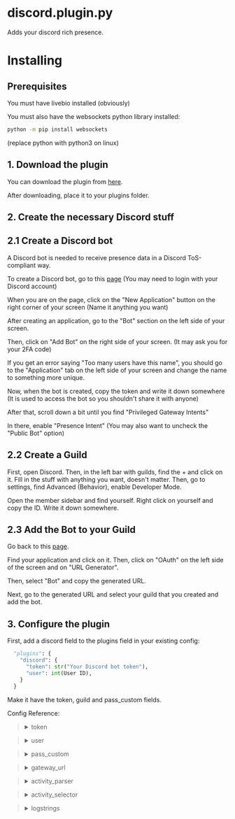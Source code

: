 # discord.plugin.py
Adds your discord rich presence.
# Installing
## Prerequisites
You must have livebio installed (obviously)

You must also have the websockets python library installed:
```bash
python -m pip install websockets
```
(replace python with python3 on linux)
## 1. Download the plugin
You can download the plugin from [here](https://laptopcat.github.io/livebio-plugins/plugins/discord/discord.plugin.py).

After downloading, place it to your plugins folder.

## 2. Create the necessary Discord stuff
## 2.1 Create a Discord bot
A Discord bot is needed to receive presence data in a Discord ToS-compliant way.

To create a Discord bot, go to this [page](https://discord.com/developers/applications) (You may need to login with your Discord account)

When you are on the page, click on the "New Application" button on the right corner of your screen (Name it anything you want)

After creating an application, go to the "Bot" section on the left side of your screen.

Then, click on "Add Bot" on the right side of your screen. (It may ask you for your 2FA code)

If you get an error saying "Too many users have this name", you should go to the "Application" tab on the left side of your screen and change the name to something more unique.

Now, when the bot is created, copy the token and write it down somewhere (It is used to access the bot so you shouldn't share it with anyone)

After that, scroll down a bit until you find "Privileged Gateway Intents"

In there, enable "Presence Intent" (You may also want to uncheck the "Public Bot" option)
## 2.2 Create a Guild
First, open Discord. Then, in the left bar with guilds, find the + and click on it.
Fill in the stuff with anything you want, doesn't matter.
Then, go to settings, find Advanced (Behavior), enable Developer Mode.

Open the member sidebar and find yourself. Right click on yourself and copy the ID. Write it down somewhere.

## 2.3 Add the Bot to your Guild
Go back to this [page](https://discord.com/developers/applications).

Find your application and click on it. Then, click on "OAuth" on the left side of the screen and on "URL Generator".

Then, select "Bot" and copy the generated URL.

Next, go to the generated URL and select your guild that you created and add the bot.
## 3. Configure the plugin
First, add a discord field to the plugins field in your existing config:
```python
  "plugins": {
    "discord": {
      "token": str("Your Discord bot token"),
      "user": int(User ID),
    }
  }
```
Make it have the token, guild and pass_custom fields.

Config Reference:
<blockquote><details><summary>token</summary>
Your discord bot token. (String)
</details>
</blockquote>

<blockquote><details><summary>user</summary>
Your discord user id. (Integer)
</details>
</blockquote>

<blockquote><details><summary>pass_custom</summary>
  <i>Optional</i><br>
Whether your custom status should be used as an activity. Defaults to False (Boolean)
</details>
</blockquote>

<blockquote><details><summary>gateway_url</summary>
 <i>Optional</i><br>
What URL should the plugin connect to. Defaults to wss://gateway.discord.gg/?v=10&encoding=json (String)
</details>
</blockquote>

<blockquote><details><summary>activity_parser</summary>
 <i>Optional</i><br>
A function which parses the activities you get from discord's gateway into a list. Defaults to 
  
lambda strings,activities: [[strings[i['type']], i["details"] if i['type']==1 else (i['name'] if i['type']!=4 else i['state'])] if i.get('id')!='spotify:1' else [strings[i["type"]], i["state"], i["details"]] for i in activities]
</details>
</blockquote>

<blockquote><details><summary>activity_selector</summary>
 <i>Optional</i><br>
A function which selects an activity to display from activities parsed by activity_parser. Defaults to 
  
lambda activities, config: (activities[1] if len(activities)>1 else activities[0]) if config.pass_custom is True else (activities[1] if activities[0][0]==config.get_logstring("activities")[4] else activities[0])
</details>
</blockquote>

<blockquote><details><summary>logstrings</summary>
<i>Optional</i><br>
Dictionary of strings that are logged to the console or used somewhere to generate the bio. Default logstrings are <a href="https://github.com/LaptopCat/livebio-tg/blob/main/main.py#L26">on line 26 of main.py</a>
</details>
</blockquote>
